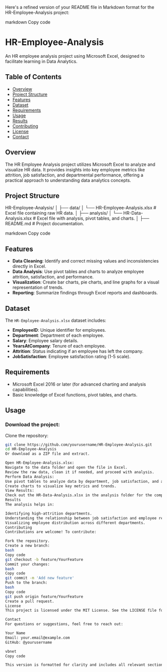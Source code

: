 
Here's a refined version of your README file in Markdown format for the HR-Employee-Analysis project:

markdown
Copy code
# HR-Employee-Analysis

An HR employee analysis project using Microsoft Excel, designed to facilitate learning in Data Analytics.

## Table of Contents
- [Overview](#overview)
- [Project Structure](#project-structure)
- [Features](#features)
- [Dataset](#dataset)
- [Requirements](#requirements)
- [Usage](#usage)
- [Results](#results)
- [Contributing](#contributing)
- [License](#license)
- [Contact](#contact)

## Overview
The HR Employee Analysis project utilizes Microsoft Excel to analyze and visualize HR data. It provides insights into key employee metrics like attrition, job satisfaction, and departmental performance, offering a practical approach to understanding data analytics concepts.

## Project Structure
HR-Employee-Analysis/ │ ├── data/ │ └── HR-Employee-Analysis.xlsx # Excel file containing raw HR data. │ ├── analysis/ │ └── HR-Data-Analysis.xlsx # Excel file with analysis, pivot tables, and charts. │ ├── README.md # Project documentation.

markdown
Copy code

## Features
- **Data Cleaning**: Identify and correct missing values and inconsistencies directly in Excel.
- **Data Analysis**: Use pivot tables and charts to analyze employee attrition, satisfaction, and performance.
- **Visualization**: Create bar charts, pie charts, and line graphs for a visual representation of trends.
- **Reporting**: Summarize findings through Excel reports and dashboards.

## Dataset
The `HR-Employee-Analysis.xlsx` dataset includes:
- **EmployeeID**: Unique identifier for employees.
- **Department**: Department of each employee.
- **Salary**: Employee salary details.
- **YearsAtCompany**: Tenure of each employee.
- **Attrition**: Status indicating if an employee has left the company.
- **JobSatisfaction**: Employee satisfaction rating (1-5 scale).

## Requirements
- Microsoft Excel 2016 or later (for advanced charting and analysis capabilities).
- Basic knowledge of Excel functions, pivot tables, and charts.

## Usage
### Download the project:
Clone the repository:
```bash
git clone https://github.com/yourusername/HR-Employee-Analysis.git
cd HR-Employee-Analysis
Or download as a ZIP file and extract.

Open HR-Employee-Analysis.xlsx:
Navigate to the data folder and open the file in Excel.
Review the raw data, clean it if needed, and proceed with analysis.
Perform Data Analysis:
Use pivot tables to analyze data by department, job satisfaction, and attrition.
Create charts to visualize key metrics and trends.
View Results:
Check out the HR-Data-Analysis.xlsx in the analysis folder for the completed analysis with charts.
Results
The analysis helps in:

Identifying high-attrition departments.
Understanding the relationship between job satisfaction and employee retention.
Visualizing employee distribution across different departments.
Contributing
Contributions are welcome! To contribute:

Fork the repository.
Create a new branch:
bash
Copy code
git checkout -b feature/YourFeature
Commit your changes:
bash
Copy code
git commit -m 'Add new feature'
Push to the branch:
bash
Copy code
git push origin feature/YourFeature
Create a pull request.
License
This project is licensed under the MIT License. See the LICENSE file for details.

Contact
For questions or suggestions, feel free to reach out:

Your Name
Email: your.email@example.com
GitHub: @yourusername

vbnet
Copy code

This version is formatted for clarity and includes all relevant sections, with code blocks and structure to enhance readability. Feel free to modify any placeholder information, such as your GitHub username or email address, before using it!
